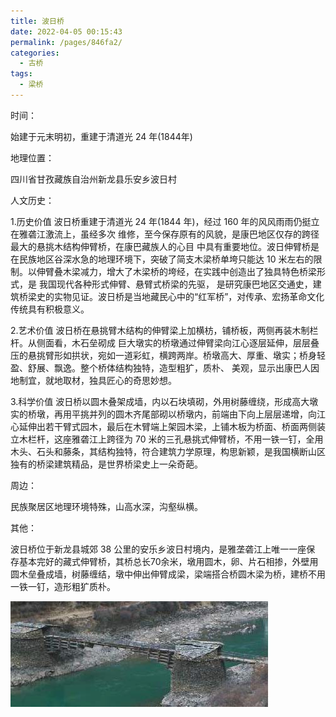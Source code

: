 ```yaml
---
title: 波日桥
date: 2022-04-05 00:15:43
permalink: /pages/846fa2/
categories:
  - 古桥
tags:
  - 梁桥 
---
```

时间：

始建于元末明初，重建于清道光 24 年(1844年)

地理位置：

四川省甘孜藏族自治州新龙县乐安乡波日村

人文历史：

1.历史价值 波日桥重建于清道光 24 年(1844 年)，经过 160 年的风风雨雨仍挺立在雅砻江激流上，虽经多次 维修，至今保存原有的风貌，是康巴地区仅存的跨径最大的悬挑木结构伸臂桥，在康巴藏族人的心目 中具有重要地位。波日伸臂桥是在民族地区谷深水急的地理环境下，突破了简支木梁桥单垮只能达 10 米左右的限制。以伸臂叠木梁减力，增大了木梁桥的垮经，在实践中创造出了独具特色桥梁形式，是 我国现代各种形式伸臂、悬臂式桥梁的先驱， 是研究康巴地区交通史，建筑桥梁史的实物见证。波日桥是当地藏民心中的“红军桥”，对传承、宏扬革命文化传统具有积极意义。

2.艺术价值 波日桥在悬挑臂木结构的伸臂梁上加横枋，铺桥板，两侧再装木制栏杆。从侧面看，木石垒砌成 巨大墩实的桥墩通过伸臂梁向江心逐层延伸，层层叠压的悬挑臂形如拱状，宛如一道彩虹，横跨两岸。桥墩高大、厚重、墩实；桥身轻盈、舒展、飘逸。整个桥体结构独特，造型粗犷，质朴、 美观，显示出康巴人因地制宜，就地取材，独具匠心的奇思妙想。

3.科学价值 波日桥以圆木叠架成墙，内以石块填砌，外用树藤缠绕，形成高大墩实的桥墩，再用平挑并列的圆木齐尾部砌以桥墩内，前端由下向上层层递增，向江心延伸出若干臂式园木，最后在木臂端上架园木梁，上铺木板为桥面、桥面两侧装立木栏杆，这座雅砻江上跨径为 70 米的三孔悬挑式伸臂桥，不用一铁一钉，全用木头、石头和藤条，其结构独特，符合建筑力学原理，构思新颖，是我国横断山区 独有的桥梁建筑精品，是世界桥梁史上一朵奇葩。

周边：

民族聚居区地理环境特殊，山高水深，沟壑纵横。

其他：

波日桥位于新龙县城郊 38 公里的安乐乡波日村境内，是雅垄砻江上唯一一座保 存基本完好的藏式伸臂桥，其桥总长70余米，墩用圆木，卵、片石相掺，外壁用圆木垒叠成墙，树藤缠结，墩中伸出伸臂成梁，梁端搭合桥圆木梁为桥，建桥不用一铁一钉，造形粗犷质朴。

![波日桥](/img/photo/3.jpg)
